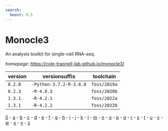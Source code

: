 ```yaml
---
search:
  boost: 0.5
---
```

# Monocle3

An analysis toolkit for single-cell RNA-seq.

*homepage*: <https://cole-trapnell-lab.github.io/monocle3/>

version | versionsuffix | toolchain
--------|---------------|----------
``0.2.0`` | ``-Python-3.7.2-R-3.6.0`` | ``foss/2019a``
``0.2.3`` | ``-R-4.0.3`` | ``foss/2020b``
``1.3.1`` | ``-R-4.2.1`` | ``foss/2022a``
``1.3.1`` | ``-R-4.2.2`` | ``foss/2022b``

[0](../0/index.md) - [a](../a/index.md) - [b](../b/index.md) - [c](../c/index.md) - [d](../d/index.md) - [e](../e/index.md) - [f](../f/index.md) - [g](../g/index.md) - [h](../h/index.md) - [i](../i/index.md) - [j](../j/index.md) - [k](../k/index.md) - [l](../l/index.md) - [m](../m/index.md) - [n](../n/index.md) - [o](../o/index.md) - [p](../p/index.md) - [q](../q/index.md) - [r](../r/index.md) - [s](../s/index.md) - [t](../t/index.md) - [u](../u/index.md) - [v](../v/index.md) - [w](../w/index.md) - [x](../x/index.md) - [y](../y/index.md) - [z](../z/index.md)

